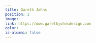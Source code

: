 ```yaml
---
title: Gareth Johns
position: 2
image: 
link: https://www.garethjohnsdesign.com
color:
is-alumni: false
---
```


